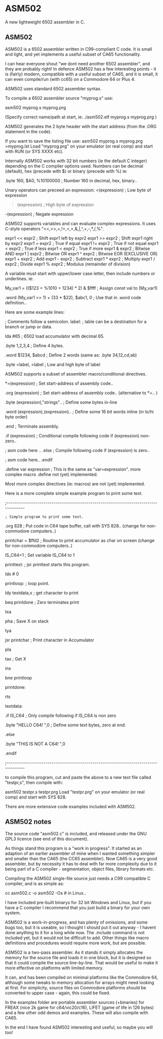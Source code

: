 # ASM502
A new lightweight 6502 assembler in C.



ASM502
--------

ASM502 is a 6502 assembler written in C99-compliant C code. It is small and light, and yet implements a useful subset of CA65 functionality.


I can hear everyone shout "we dont need another 6502 assembler", and they are probably right! In defence ASM502 has a few interesting points - it is (fairly) modern, compatible with a useful subset of CA65, and it is small, it can even compile/run (with cc65) on a Commodore 64 or Plus 4.

ASM502 uses standard 6502 assembler syntax.

To compile a 6502 assembler source "myprog.s" use:

asm502 myprog.s myprog.prg

(Specify correct name/path at start, ie: ./asm502.elf myprog.s myprog.prg )

ASM502 generates the 2 byte header with the start address (from the .ORG statement in the code).

If you want to save the listing file use:
asm502 myprog.s myprog.prg >myprog.lst
Load "myprog.prg" on your emulator (or real comp) and start with RUN (or SYS XXXX etc).


Internally ASM502 works with 32 bit numbers (ie the default C integer) depending on the C compiler options used.
Numbers can be decimal (default), hex (precede with $) or binary (precede with %) ie:

.byte 160, $A0, %10100000 ; Number 160 in decimal, hex, binary..

Unary operators can preceed an expression:
 <(expression) ; Low byte of expression

 >(expression) ; High byte of expression

 -(expression) ; Negate expression

ASM502 supports variables and can evaluate complex expressions. It uses C-style operators "<<,>>,=,!=,<,>,&,|,^,+,-,*,/,%".

expr1 << expr2 ; Shift expr1 left by expr2
expr1 >> expr2 ; Shift expr1 right by expr2
expr1 = expr2 ; True if equal
expr1 != expr2 ; True if not equal
expr1 < expr2 ; True if less
expr1 < expr2 ; True if more
expr1 & expr2 ; Bitwise AND
expr1 | expr2 ; Bitwise OR
expr1 ^ expr2 ; Bitwise EOR (EXCLUSIVE OR)
expr1 + expr2 ; Add
expr1 - expr2 ; Subtract
expr1 * expr2 ; Multiply
expr1 / expr2 ; Divide
expr1 % expr2 ; Modulus (remainder of division)

A variable must start with upper/lower case letter, then include numbers or underlines. ie:

My_var1 = (($123 + %1010 + 1234) * 2) & $ffff ; Assign const val to (My_var1)

.word (My_var1 >> 1) + (33 * $22), $abc1, 0 ; Use that in .word code definition..

Here are some example lines:

; Comments follow a semicolon.
label: ; lable can be a destination for a branch or jump or data.

lda #65 ; 6502 load accumulator with decimal 65.

.byte 1,2,3,4 ; Define 4 bytes.

.word $1234, $abcd ; Define 2 words (same as: .byte $34,$12,$cd,$ab)

.byte <label, >label ; Low and high byte of label


ASM502 supports a subset of assembler macro/conditional directives.

*=(expression) ; Set start-address of assembly code..

.org (expression) ; Set start-address of assembly code.. (alternative to *=.. )

.byte (expression),"strings".. ; Define some bytes in-line

.word (expression),(expression).. ; Define some 16 bit words inline (in lo/hi byte order)

.end ; Terminate assembly.

.if (expression) ; Conditional compile following code if (expression) non-zero..

  ; asm code here ..
.else ; Compile following code if (expression) is zero..

  ; asm code here..
.endif

.define var expression ; This is the same as "var=expression". more complex macro .define not (yet) implemented.

Most more complex directives (ie: macros) are not (yet) implemented.

Here is a more complete simple example program to print some text.

;---------------------------------------------------------------------------------------

    ; Simple program to print some text.

 .org 828 ; Put code in C64 tape buffer, call with SYS 828.. (change for non-commodore computers..)
  
 printchar = $ffd2 ; Routine to print accumulator as char on screen (change for non-commodore computers..)

 IS_C64=1 ; Set variable IS_C64 to 1

printtext: ; jsr printtext starts this program.

ldx # 0

printloop: ; loop point.

ldy textdata,x ; get character to print

beq printdone ; Zero terminates print

txa

pha ; Save X on stack

tya

jsr printchar ; Print character in Accumulator

pla

tax ; Get X

inx

bne printloop

printdone:

rts

textdata:

.if IS_C64 ; Only compile following if IS_C64 is non zero

.byte "HELLO C64! ",0 ; Define some text bytes, zero at end.

.else

.byte "THIS IS NOT A C64! ",0

.endif

;---------------------------------------------------------------------------------------


to compile this program, cut and paste the above to a new text file called "testpr,s", then compile with:

asm502 testpr.s testpr.prg
Load "testpr.prg" on your emulator (or real comp) and start with SYS 828.


There are more extensive code examples included with ASM502.


ASM502 notes
--------------

The source code "asm502.c" is included, and released under the GNU GPL3 licence (see end of this document).

As things stand this program is a "work in progress". It started as an adaption of an earlier assembler of mine when I wanted something simpler and smaller than the CA65 (the CC65 assembler). Now CA65 is a very good assembler, but by necessity it has to deal with far more complexity due to it being part of a C compiler - segmentation, object files, library formats etc.

Compiling the ASM502 single-file source just needs a C99 compatible C compiler, and is as simple as:

cc asm502.c -o asm502 -Os # in Linux..

I have included pre-built binarys for 32 bit Windows and Linux, but if you have a C compiler I recommend that you just build a binary for your own system.

ASM502 is a work-in-progress, and has plenty of omissions, and some bugs too, but it is useable, so I thought I should put it out anyway - I havent done anything to it for a long while now.
The .include command is not included yet, but it would not be difficult to add. Other things like macro definitions and procedures would require more work, but are possible.

ASM502 is a two-pass assembler. As it stands it simply allocates the memory for the source file and loads it in one block, but it is designed so that it could compile the source line-by-line. That would be useful to make it more effective on platforms with limited memory.

It can, and has been compiled on minimal platforms like the Commodore 64, although some tweaks to memory allocation for arrays might need looking at first. For simplicity, source files on Commodore platforms should be converted to upper case - again, this could be fixed.

In the examples folder are portable assembler sources (+binaries) for FREAX (nice 2k game for c64/vic20/c16), LIFET (game of life in 126 bytes) and a few other odd demos and examples. These will also compile with CA65.

In the end I have found ASM502 interesting and useful, so maybe you will too!
